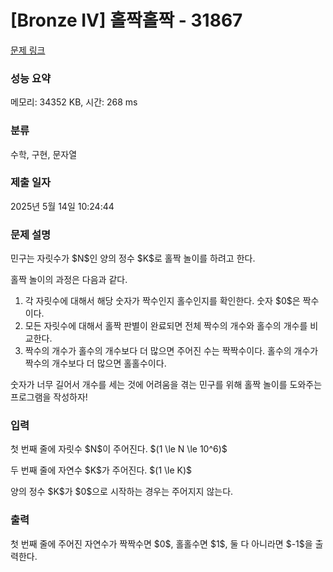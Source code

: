 # [Bronze IV] 홀짝홀짝 - 31867 

[문제 링크](https://www.acmicpc.net/problem/31867) 

### 성능 요약

메모리: 34352 KB, 시간: 268 ms

### 분류

수학, 구현, 문자열

### 제출 일자

2025년 5월 14일 10:24:44

### 문제 설명

<p>민구는 자릿수가 $N$인 양의 정수 $K$로 홀짝 놀이를 하려고 한다.</p>

<p>홀짝 놀이의 과정은 다음과 같다.</p>

<ol>
	<li>각 자릿수에 대해서 해당 숫자가 짝수인지 홀수인지를 확인한다. 숫자 $0$은 짝수이다.</li>
	<li>모든 자릿수에 대해서 홀짝 판별이 완료되면 전체 짝수의 개수와 홀수의 개수를 비교한다.</li>
	<li>짝수의 개수가 홀수의 개수보다 더 많으면 주어진 수는 짝짝수이다. 홀수의 개수가 짝수의 개수보다 더 많으면 홀홀수이다.</li>
</ol>

<p>숫자가 너무 길어서 개수를 세는 것에 어려움을 겪는 민구를 위해 홀짝 놀이를 도와주는 프로그램을 작성하자!</p>

### 입력 

 <p>첫 번째 줄에 자릿수 $N$이 주어진다. $(1 \le N \le 10^6)$</p>

<p>두 번째 줄에 자연수 $K$가 주어진다. $(1 \le K)$</p>

<p>양의 정수 $K$가 $0$으로 시작하는 경우는 주어지지 않는다.</p>

### 출력 

 <p>첫 번째 줄에 주어진 자연수가 짝짝수면 $0$, 홀홀수면 $1$, 둘 다 아니라면 $-1$을 출력한다.</p>

